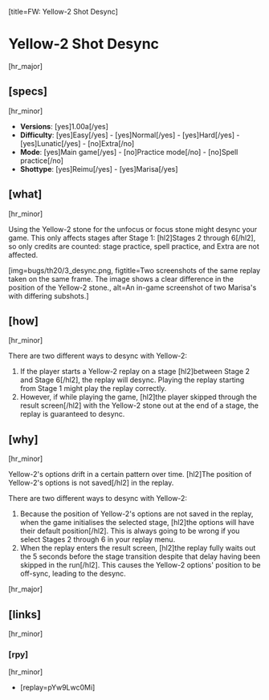 [title=FW: Yellow-2 Shot Desync]
# Yellow-2 Shot Desync
[hr_major]

## [specs]  
[hr_minor]

* **Versions**: [yes]1.00a[/yes]
* **Difficulty**: [yes]Easy[/yes] - [yes]Normal[/yes] - [yes]Hard[/yes] - [yes]Lunatic[/yes] - [no]Extra[/no]
* **Mode**: [yes]Main game[/yes] - [no]Practice mode[/no] - [no]Spell practice[/no]  
* **Shottype**: [yes]Reimu[/yes] - [yes]Marisa[/yes]

## [what]
[hr_minor]

Using the Yellow-2 stone for the unfocus or focus stone might desync your game. This only affects stages after Stage 1: [hl2]Stages 2 through 6[/hl2], so only credits are counted: stage practice, spell practice, and Extra are not affected.

[img=bugs/th20/3_desync.png, figtitle=Two screenshots of the same replay taken on the same frame. The image shows a clear difference in the position of the Yellow-2 stone., alt=An in-game screenshot of two Marisa's with differing subshots.]

## [how]
[hr_minor]

There are two different ways to desync with Yellow-2:

1. If the player starts a Yellow-2 replay on a stage [hl2]between Stage 2 and Stage 6[/hl2], the replay will desync. Playing the replay starting from Stage 1 might play the replay correctly. 
2. However, if while playing the game, [hl2]the player skipped through the result screen[/hl2] with the Yellow-2 stone out at the end of a stage, the replay is guaranteed to desync.

## [why]
[hr_minor]

Yellow-2's options drift in a certain pattern over time. [hl2]The position of Yellow-2's options is not saved[/hl2] in the replay. 

There are two different ways to desync with Yellow-2:
1. Because the position of Yellow-2's options are not saved in the replay, when the game initialises the selected stage, [hl2]the options will have their default position[/hl2]. This is always going to be wrong if you select Stages 2 through 6 in your replay menu.
2. When the replay enters the result screen, [hl2]the replay fully waits out the 5 seconds before the stage transition despite that delay having been skipped in the run[/hl2]. This causes the Yellow-2 options' position to be off-sync, leading to the desync. 

[hr_major]
## [links]
[hr_minor]
### [rpy]
[hr_minor]

+ [replay=pYw9Lwc0Mi]
<!-- 
### [vid]
[hr_minor]

None so far. -->